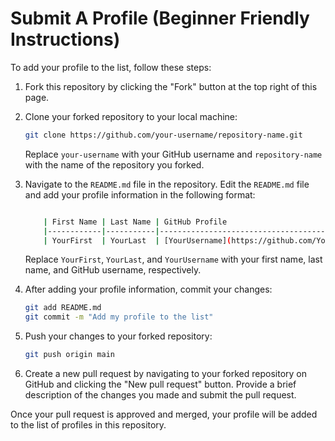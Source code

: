# Submit A Profile (Beginner Friendly Instructions)

To add your profile to the list, follow these steps:

1. Fork this repository by clicking the "Fork" button at the top right of this page.
2. Clone your forked repository to your local machine:

    ```bash
    git clone https://github.com/your-username/repository-name.git
    ```

    Replace `your-username` with your GitHub username and `repository-name` with the name of the repository you forked.

3. Navigate to the `README.md` file in the repository. Edit the `README.md` file and add your profile information in the following format:

   ```bash
   
       | First Name | Last Name | GitHub Profile                                          | GitHub Readme                                                         |
       |------------|-----------|---------------------------------------------------------|-----------------------------------------------------------------------|
       | YourFirst  | YourLast  | [YourUsername](https://github.com/YourUsername)         | [README](https://github.com/YourUsername/YourUsername) |
   
   ```

   Replace `YourFirst`, `YourLast`, and `YourUsername` with your first name, last name, and GitHub username, respectively.

4. After adding your profile information, commit your changes:

    ```bash
    git add README.md
    git commit -m "Add my profile to the list"
    ```

5. Push your changes to your forked repository:

    ```bash
    git push origin main
    ```

6. Create a new pull request by navigating to your forked repository on GitHub and clicking the "New pull request" button. Provide a brief description of the changes you made and submit the pull request.

Once your pull request is approved and merged, your profile will be added to the list of profiles in this repository.